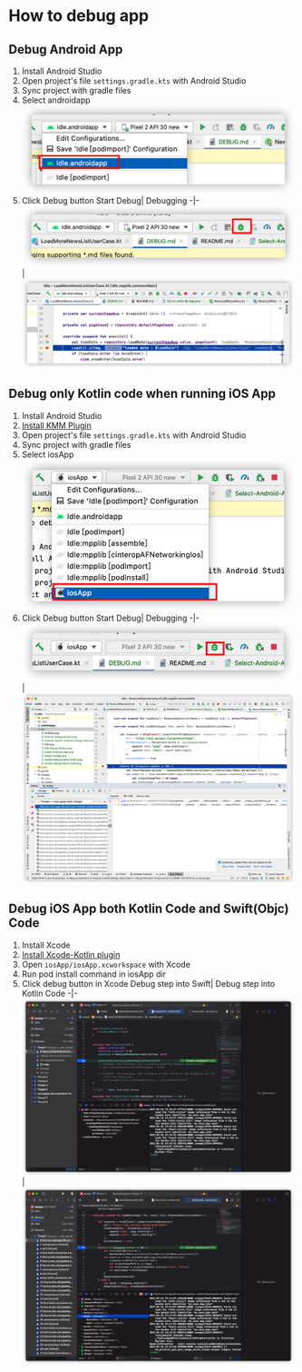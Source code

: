 # How to debug app

## Debug Android App
1. Install Android Studio
2. Open project's file `settings.gradle.kts` with Android Studio
3. Sync project with gradle files
4. Select androidapp
![Select androidapp](./art/Select-Android-App.png)
5. Click Debug button
Start Debug| Debugging
-|-
![Debug Android App](./art/Android-Debug-Button.png)|![Android APP Debugging](art/Android-Studio-Android-Debug-Demo.png)

## Debug only Kotlin code when running iOS App
1. Install Android Studio
2. [Install KMM Plugin](https://plugins.jetbrains.com/plugin/14936-kotlin-multiplatform-mobile?_ga=2.57666730.1088022082.1611568546-176801594.1605239277)
3. Open project's file `settings.gradle.kts` with Android Studio
4. Sync project with gradle files
5. Select iosApp
![Select iosApp](./art/Select-iosApp.png)
6. Click Debug button
Start Debug| Debugging
-|-
![Debug iosApp](./art/iOS-Debug-Button.png)|![Debugging iosApp](art/Android-Studio-iOS-Debug-Demo.png)

## Debug iOS App both Kotlin Code and Swift(Objc) Code
1. Install Xcode
2. [Install Xcode-Kotlin plugin](https://github.com/touchlab/xcode-kotlin)
3. Open `iosApp/iosApp.xcworkspace` with Xcode
4. Run pod install command in iosApp dir
5. Click debug button in Xcode
Debug step into Swift| Debug step into Kotlin Code
-|-
![Swift debugging](art/Xcode-Debug-Demo-Swift.png)|![Kotlin debugging](art/Xcode-Debug-Demo-Kotlin.png)
